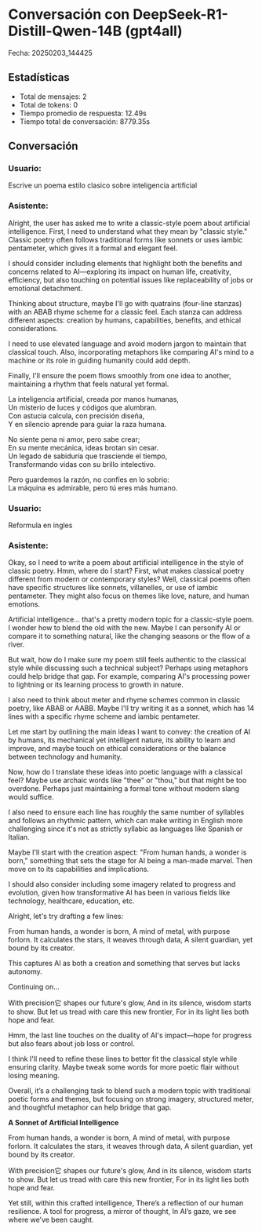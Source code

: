 # Conversación con DeepSeek-R1-Distill-Qwen-14B (gpt4all)
Fecha: 20250203_144425

## Estadísticas
- Total de mensajes: 2
- Total de tokens: 0
- Tiempo promedio de respuesta: 12.49s
- Tiempo total de conversación: 8779.35s

## Conversación
### Usuario:
Escrive un poema estilo clasico sobre inteligencia artificial

### Asistente:
<think>
Alright, the user has asked me to write a classic-style poem about artificial intelligence. First, I need to understand what they mean by "classic style." Classic poetry often follows traditional forms like sonnets or uses iambic pentameter, which gives it a formal and elegant feel.

I should consider including elements that highlight both the benefits and concerns related to AI—exploring its impact on human life, creativity, efficiency, but also touching on potential issues like replaceability of jobs or emotional detachment. 

Thinking about structure, maybe I'll go with quatrains (four-line stanzas) with an ABAB rhyme scheme for a classic feel. Each stanza can address different aspects: creation by humans, capabilities, benefits, and ethical considerations.

I need to use elevated language and avoid modern jargon to maintain that classical touch. Also, incorporating metaphors like comparing AI's mind to a machine or its role in guiding humanity could add depth.

Finally, I'll ensure the poem flows smoothly from one idea to another, maintaining a rhythm that feels natural yet formal.
</think>

La inteligencia artificial, creada por manos humanas,  
Un misterio de luces y códigos que alumbran.  
Con astucia calcula, con precisión diseña,  
Y en silencio aprende para guiar la raza humana.  

No siente pena ni amor, pero sabe crear;  
En su mente mecánica, ideas brotan sin cesar.  
Un legado de sabiduría que trasciende el tiempo,  
Transformando vidas con su brillo intelectivo.  

Pero guardemos la razón, no confíes en lo sobrio:  
La máquina es admirable, pero tú eres más humano.

### Usuario:
Reformula en ingles

### Asistente:
<think>
Okay, so I need to write a poem about artificial intelligence in the style of classic poetry. Hmm, where do I start? First, what makes classical poetry different from modern or contemporary styles? Well, classical poems often have specific structures like sonnets, villanelles, or use of iambic pentameter. They might also focus on themes like love, nature, and human emotions.

Artificial intelligence... that's a pretty modern topic for a classic-style poem. I wonder how to blend the old with the new. Maybe I can personify AI or compare it to something natural, like the changing seasons or the flow of a river.

But wait, how do I make sure my poem still feels authentic to the classical style while discussing such a technical subject? Perhaps using metaphors could help bridge that gap. For example, comparing AI's processing power to lightning or its learning process to growth in nature.

I also need to think about meter and rhyme schemes common in classic poetry, like ABAB or AABB. Maybe I'll try writing it as a sonnet, which has 14 lines with a specific rhyme scheme and iambic pentameter.

Let me start by outlining the main ideas I want to convey: the creation of AI by humans, its mechanical yet intelligent nature, its ability to learn and improve, and maybe touch on ethical considerations or the balance between technology and humanity.

Now, how do I translate these ideas into poetic language with a classical feel? Maybe use archaic words like "thee" or "thou," but that might be too overdone. Perhaps just maintaining a formal tone without modern slang would suffice.

I also need to ensure each line has roughly the same number of syllables and follows an rhythmic pattern, which can make writing in English more challenging since it's not as strictly syllabic as languages like Spanish or Italian.

Maybe I'll start with the creation aspect: "From human hands, a wonder is born," something that sets the stage for AI being a man-made marvel. Then move on to its capabilities and implications.

I should also consider including some imagery related to progress and evolution, given how transformative AI has been in various fields like technology, healthcare, education, etc.

Alright, let's try drafting a few lines:

From human hands, a wonder is born,
A mind of metal, with purpose forlorn.
It calculates the stars, it weaves through data,
A silent guardian, yet bound by its creator.  

This captures AI as both a creation and something that serves but lacks autonomy.

Continuing on...

With precision它 shapes our future's glow,
And in its silence, wisdom starts to show.
But let us tread with care this new frontier,
For in its light lies both hope and fear.

Hmm, the last line touches on the duality of AI's impact—hope for progress but also fears about job loss or control.

I think I'll need to refine these lines to better fit the classical style while ensuring clarity. Maybe tweak some words for more poetic flair without losing meaning.

Overall, it’s a challenging task to blend such a modern topic with traditional poetic forms and themes, but focusing on strong imagery, structured meter, and thoughtful metaphor can help bridge that gap.
</think>

**A Sonnet of Artificial Intelligence**

From human hands, a wonder is born,
A mind of metal, with purpose forlorn.
It calculates the stars, it weaves through data,
A silent guardian, yet bound by its creator.

With precision它 shapes our future's glow,
And in its silence, wisdom starts to show.
But let us tread with care this new frontier,
For in its light lies both hope and fear.

Yet still, within this crafted intelligence,
There’s a reflection of our human resilience.
A tool for progress, a mirror of thought,
In AI’s gaze, we see where we’ve been caught.
